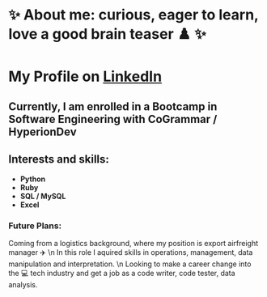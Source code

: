 # ✨ About me: curious, eager to learn, love a good brain teaser :chess_pawn: ✨ 
# My Profile on [LinkedIn](www.linkedin.com/in/daniel-boerescu-49b30411b) 

## Currently, I am enrolled in a Bootcamp in Software Engineering with CoGrammar /  HyperionDev
## Interests and skills:
- __Python__
- __Ruby__
- __SQL / MySQL__
- __Excel__

### Future Plans:
Coming from a logistics background, where my position is export airfreight manager :airplane: 
\n In this role I aquired skills in operations, management, data manipulation and interpretation.
\n Looking to make a career change into the :computer: tech industry and get a job as a code writer, code tester, data analysis.


<!--
**DANIEL-BOERESCU/DANIEL-BOERESCU** is a ✨ _special_ ✨ repository because its `README.md` (this file) appears on your GitHub profile.

Here are some ideas to get you started:

- 🔭 I’m currently working on ...
- 🌱 I’m currently learning ...
- 👯 I’m looking to collaborate on ...
- 🤔 I’m looking for help with ...
- 💬 Ask me about ...
- 📫 How to reach me: ...
- 😄 Pronouns: ...
- ⚡ Fun fact: ...
-->
